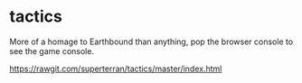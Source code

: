 # tactics

More of a homage to Earthbound than  anything, pop the browser console to see the game console.

https://rawgit.com/superterran/tactics/master/index.html
